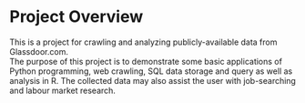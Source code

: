 # Project Overview
This is a project for crawling and analyzing publicly-available data from Glassdoor.com.  <br />
The purpose of this project is to demonstrate some basic applications of Python programming, web crawling, SQL data storage and query as well as analysis in R. The collected data may also assist the user with job-searching and labour market research. <p />
